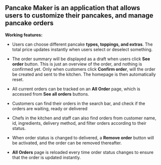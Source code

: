 ## Pancake Maker is an application that allows users to customize their pancakes, and manage pancake orders 

**Working features:**

- Users can choose different pancake **types, toppings, and extras**.
The total price updates instantly when users select or deselect something. 

- The order summary will be displayed as a draft when users click **See order** button.
This is just an overview of the order, and nothing is confirmed yet.
Only when customers click **Confirm order**, will the order be created and sent to the kitchen. The homepage is then automatically reset.  

- All current orders can be tracked on an **All Order** page, which is accessed from **See all orders** buttons.

- Customers can find their orders in the search bar, and check if the orders are waiting, ready or delivered 

- Chefs in the kitchen and staff can also find orders from customer name, id, ingredients, delivery method, and filter orders according to their status. 

- When order status is changed to delivered, a **Remove order** button will be activated, and the order can be removed thereafter. 

- **All Orders** page is reloaded every time order status changes to ensure that the order is updated instantly. 

